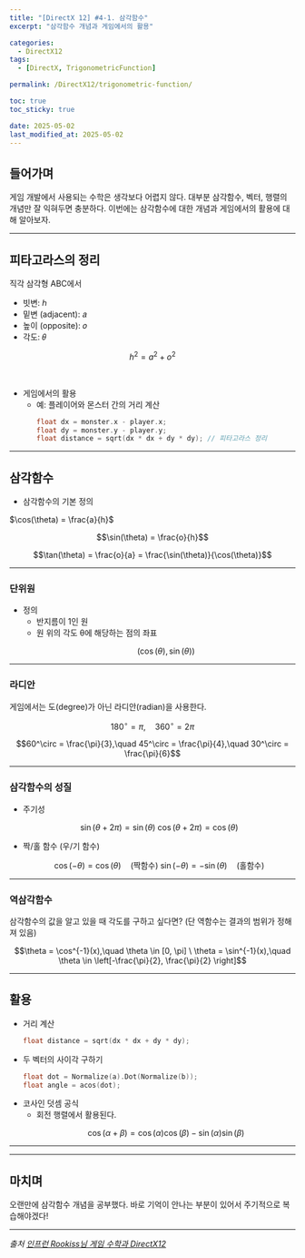 ```yaml
---
title: "[DirectX 12] #4-1. 삼각함수"
excerpt: "삼각함수 개념과 게임에서의 활용"

categories:
  - DirectX12
tags:
  - [DirectX, TrigonometricFunction]

permalink: /DirectX12/trigonometric-function/

toc: true
toc_sticky: true

date: 2025-05-02
last_modified_at: 2025-05-02
---
```


## 들어가며

게임 개발에서 사용되는 수학은 생각보다 어렵지 않다. 대부분 삼각함수, 벡터, 행렬의 개념만 잘 익혀두면 충분하다. 이번에는 삼각함수에 대한 개념과 게임에서의 활용에 대해 알아보자.

---

## 피타고라스의 정리

직각 삼각형 ABC에서 

- 빗변: ℎ
- 밑변 (adjacent): 𝑎
- 높이 (opposite): 𝑜
- 각도: 𝜃

$$
h^2 = a^2 + o^2
$$

&nbsp;

- 게임에서의 활용
    - 예: 플레이어와 몬스터 간의 거리 계산
        ```cpp
        float dx = monster.x - player.x;
        float dy = monster.y - player.y;
        float distance = sqrt(dx * dx + dy * dy); // 피타고라스 정리
        ```

---

## 삼각함수 

- 삼각함수의 기본 정의

$\cos(\theta) = \frac{a}{h}$

```math
\sin(\theta) = \frac{o}{h}
```

```math
\tan(\theta) = \frac{o}{a} = \frac{\sin(\theta)}{\cos(\theta)}
```

---

### 단위원

- 정의
    - 반지름이 1인 원
    - 원 위의 각도 θ에 해당하는 점의 좌표
        ```math
        (\cos(\theta), \sin(\theta))
        ```

---

### 라디안

게임에서는 도(degree)가 아닌 라디안(radian)을 사용한다.

```math
180^\circ = \pi,\quad 360^\circ = 2\pi
```

```math
60^\circ = \frac{\pi}{3},\quad 45^\circ = \frac{\pi}{4},\quad 30^\circ = \frac{\pi}{6}
```

---

### 삼각함수의 성질

- 주기성
    ```math
    \sin(\theta + 2\pi) = \sin(\theta) \
    \cos(\theta + 2\pi) = \cos(\theta)
    ```
- 짝/홀 함수 (우/기 함수)
    ```math
    \cos(-\theta) = \cos(\theta) \quad \text{(짝함수)} \
    \sin(-\theta) = -\sin(\theta) \quad \text{(홀함수)}
    ```

---

### 역삼각함수

삼각함수의 값을 알고 있을 때 각도를 구하고 싶다면? (단 역함수는 결과의 범위가 정해져 있음)

```math
\theta = \cos^{-1}(x),\quad \theta \in [0, \pi] \
\theta = \sin^{-1}(x),\quad \theta \in \left[-\frac{\pi}{2}, \frac{\pi}{2} \right]
```

--- 

## 활용

- 거리 계산
    ```cpp
    float distance = sqrt(dx * dx + dy * dy);
    ```
- 두 벡터의 사이각 구하기
    ```cpp
    float dot = Normalize(a).Dot(Normalize(b));
    float angle = acos(dot);
    ```
- 코사인 덧셈 공식 
    - 회전 행렬에서 활용된다. 
        ```math
        \cos(\alpha + \beta) = \cos(\alpha)\cos(\beta) - \sin(\alpha)\sin(\beta)
        ```

---


---

## 마치며

오랜만에 삼각함수 개념을 공부했다. 바로 기억이 안나는 부분이 있어서 주기적으로 복습해야겠다!

---

*출처* 
*[인프런 Rookiss님 게임 수학과 DirectX12](https://www.inflearn.com/course/%EC%96%B8%EB%A6%AC%EC%96%BC-3d-mmorpg-2/dashboard)*